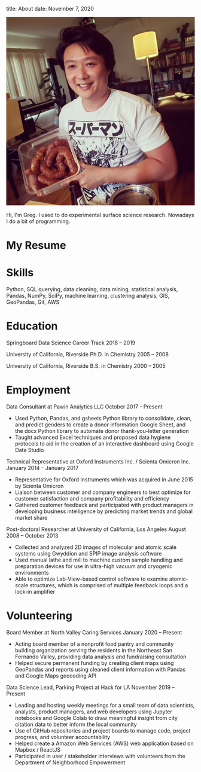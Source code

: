 title: About
date: November 7, 2020

![Me](/images/5E2B0435-D1B7-4437-B2DD-728E446B9BD6.jpg)

Hi, I'm Greg. I used to do experimental surface science research. Nowadays I do a bit of programming. 

# My Resume



# **Skills**

Python, SQL querying, data cleaning, data mining, statistical analysis, Pandas, NumPy, SciPy, machine learning, clustering analysis, GIS, GeoPandas, Git, AWS

# **Education**

Springboard Data Science Career Track 2018 – 2019

University of California, Riverside Ph.D. in Chemistry 2005 – 2008

University of California, Riverside B.S. in Chemistry 2000 – 2005

# **Employment**

Data Consultant at Pawin Analytics LLC October 2017 - Present

- Used Python, Pandas, and gsheets Python library to consolidate, clean, and predict genders to create a donor information Google Sheet, and the docx Python library to automate donor thank-you-letter generation
- Taught advanced Excel techniques and proposed data hygiene protocols to aid in the creation of an interactive dashboard using Google Data Studio

Technical Representative at Oxford Instruments Inc. / Scienta Omicron Inc. January 2014 – January 2017

- Representative for Oxford Instruments which was acquired in June 2015 by Scienta Omicron
- Liaison between customer and company engineers to best optimize for customer satisfaction and company profitability and efficiency
- Gathered customer feedback and participated with product managers in developing business intelligence by predicting market trends and global market share

Post-doctoral Researcher at University of California, Los Angeles August 2008 – October 2013

- Collected and analyzed 2D images of molecular and atomic scale systems using Gwyddion and SPIP image analysis software
- Used manual lathe and mill to machine custom sample handling and preparation devices for use in ultra-high vacuum and cryogenic environments
- Able to optimize Lab-View-based control software to examine atomic-scale structures, which is comprised of multiple feedback loops and a lock-in amplifier

# **Volunteering**

Board Member at North Valley Caring Services January 2020 – Present

- Acting board member of a nonprofit food pantry and community building organization serving the residents in the Northeast San Fernando Valley, providing data analysis and fundraising consultation
- Helped secure permanent funding by creating client maps using GeoPandas and reports using cleaned client information with Pandas and Google Maps geocoding API

Data Science Lead, Parking Project at Hack for LA November 2019 – Present

- Leading and hosting weekly meetings for a small team of data scientists, analysts, product managers, and web developers using Jupyter notebooks and Google Colab to draw meaningful insight from city citation data to better inform the local community
- Use of GitHub repositories and project boards to manage code, project progress, and volunteer accountability
- Helped create a Amazon Web Services (AWS) web application based on Mapbox / ReactJS
- Participated in user / stakeholder interviews with volunteers from the Department of Neighborhood Empowerment
